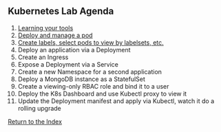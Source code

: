 ## **Kubernetes Lab Agenda**

 1. [Learning your tools](https://github.com/Burwood/containers101/blob/master/kubernetes_lab/task_1.md)
 2. [Deploy and manage a pod](https://github.com/Burwood/containers101/blob/master/kubernetes_lab/task_2.md)
 3. [Create labels, select pods to view by  labelsets, etc.](https://github.com/Burwood/containers101/blob/master/kubernetes_lab/task_3.md)
 4. Deploy an application via a Deployment
 5. Create an Ingress
 6. Expose a Deployment via a Service
 7. Create a new Namespace for a second application
 8. Deploy a MongoDB instance as a StatefulSet
 9. Create a viewing-only RBAC role and bind it to a user
 10. Deploy the K8s Dashboard and use Kubectl proxy to view it
 11. Update the Deployment manifest and apply via Kubectl, watch it do a rolling upgrade

[Return to the Index](https://github.com/Burwood/containers101/blob/master/README.md)
